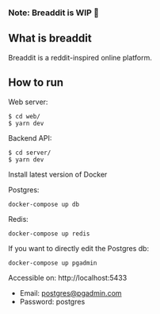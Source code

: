 ### Note: Breaddit is WIP 🚧

## What is breaddit

Breaddit is a reddit-inspired online platform.

## How to run

Web server:

```
$ cd web/
$ yarn dev
```

Backend API:

```
$ cd server/
$ yarn dev
```

Install latest version of Docker

Postgres:

```
docker-compose up db
```

Redis:

```
docker-compose up redis
```

If you want to directly edit the Postgres db:

```
docker-compose up pgadmin
```

Accessible on: http://localhost:5433

- Email: postgres@pgadmin.com
- Password: postgres
